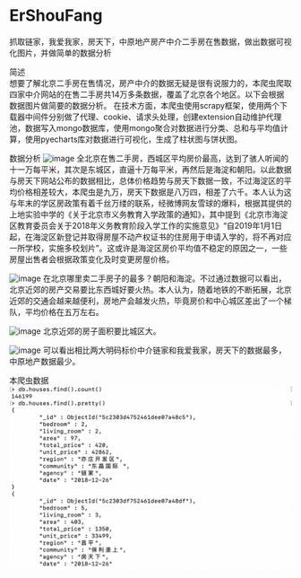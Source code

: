 # ErShouFang
抓取链家，我爱我家，房天下，中原地产房产中介二手房在售数据，做出数据可视化图片，并做简单的数据分析

简述    
想要了解北京二手房在售情况，房产中介的数据无疑是很有说服力的，本爬虫爬取四家中介网站的在售二手房共14万多条数据，覆盖了北京各个地区。以下会根据数据图片做简要的数据分析。
在技术方面，本爬虫使用scrapy框架，使用两个下载器中间件分别做了代理、cookie、请求头处理，创建extension自动维护代理池，数据写入mongo数据库，使用mongo聚合对数据进行分类、总和与平均值计算，使用pyecharts库对数据进行可视化，生成了柱状图与饼状图。
 
数据分析
![image](https://github.com/LemonBottom/ErShouFang/blob/master/ErShouFang/北京二手房平均价格.png?raw=true)
全北京在售二手房，西城区平均房价最高，达到了骇人听闻的十一万每平米，其次是东城区，直逼十万每平米，再然后是海淀和朝阳。以此数据与房天下网站公布的数据相比，总体价格趋势与房天下数据一致，不过海淀区的平均价格相差较大，本爬虫是九万，房天下数据是八万四，相差了六千。本人认为这与年末的学区房政策有着千丝万缕的联系，经微博网友雪球的爆料，根据其提供的上地实验中学的《关于北京市义务教育入学政策的通知》，其中提到《北京市海淀区教育委员会关于2018年义务教育阶段入学工作的实施意见》“自2019年1月1日起，在海淀区新登记并取得房屋不动产权证书的住房用于申请入学的，将不再对应一所学校，实施多校划片”。这或许是海淀区房价平均值不稳定的原因之一，一些房屋出售者会根据政策变化及时变更房屋价格。

![image](https://github.com/LemonBottom/ErShouFang/blob/master/ErShouFang/北京二手房在售数量.png?raw=true)
在北京哪里卖二手房子的最多？朝阳和海淀。不过通过数据可以看出，北京近郊的房产交易要比东西城好要火热。本人认为，随着地铁的不断拓展，北京近郊的交通会越来越便利，房地产会越发火热，毕竟房价和中心城区差出了一个梯队，平均价格在五万左右。

![image](https://github.com/LemonBottom/ErShouFang/blob/master/ErShouFang/北京二手房平均面积.png?raw=true)
北京近郊的房子面积要比城区大。

![image](https://github.com/LemonBottom/ErShouFang/blob/master/ErShouFang/北京二手房数据分布.png?raw=true)
可以看出相比两大明码标价中介链家和我爱我家，房天下的数据最多，中原地产数据最少。

本爬虫数据   
![image](https://github.com/LemonBottom/ErShouFang/blob/master/ErShouFang/二手房数据.png?raw=true)

